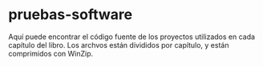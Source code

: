 # pruebas-software

Aquí puede encontrar el código fuente de los proyectos utilizados en cada capítulo del libro.
Los archvos están divididos por capítulo, y están comprimidos con WinZip.
